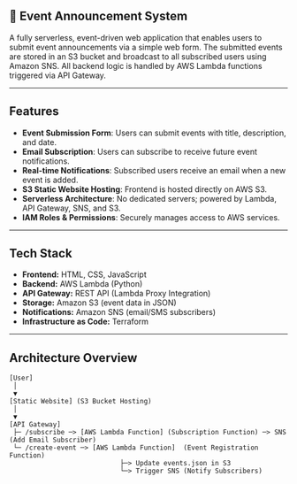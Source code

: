 ## 📅 Event Announcement System

A fully serverless, event-driven web application that enables users to submit event announcements via a simple web form. The submitted events are stored in an S3 bucket and broadcast to all subscribed users using Amazon SNS. All backend logic is handled by AWS Lambda functions triggered via API Gateway.

---

## Features

- **Event Submission Form**: Users can submit events with title, description, and date.
- **Email Subscription**: Users can subscribe to receive future event notifications.
- **Real-time Notifications**: Subscribed users receive an email when a new event is added.
- **S3 Static Website Hosting**: Frontend is hosted directly on AWS S3.
- **Serverless Architecture**: No dedicated servers; powered by Lambda, API Gateway, SNS, and S3.
- **IAM Roles & Permissions**: Securely manages access to AWS services.

---

## Tech Stack

- **Frontend:** HTML, CSS, JavaScript
- **Backend:** AWS Lambda (Python)
- **API Gateway:** REST API (Lambda Proxy Integration)
- **Storage:** Amazon S3 (event data in JSON)
- **Notifications:** Amazon SNS (email/SMS subscribers)
- **Infrastructure as Code:** Terraform

---

## Architecture Overview

```plaintext
[User]
 │
 ▼
[Static Website] (S3 Bucket Hosting)
 │
 ▼
[API Gateway]
 ├─ /subscribe ─> [AWS Lambda Function] (Subscription Function) ─> SNS (Add Email Subscriber)
 └─ /create-event ─> [AWS Lambda Function]  (Event Registration Function)
                            ├─> Update events.json in S3
                            └─> Trigger SNS (Notify Subscribers)
